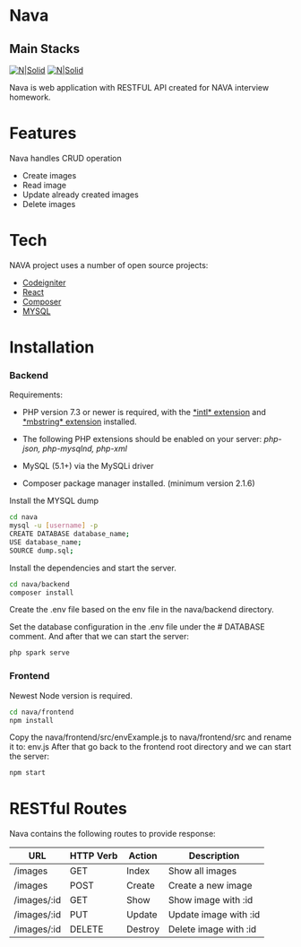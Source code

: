 # Nava
## Main Stacks

[![N|Solid](http://www.ahmetd.com/works/ci/ci-new-logo-04-02.jpg)](https://codeigniter.com/user_guide/intro/index.html)
[![N|Solid](https://camo.githubusercontent.com/a492d6882b7e8703c681f48e72176860187c8fe9158f23f7a3707cb48bda4a32/68747470733a2f2f626c6f672d6173736574732e726973696e67737461636b2e636f6d2f323031362f4a616e2f72656163745f626573745f7072616374696365732d313435333231313134363734382e706e67)](https://reactjs.org/)


Nava is web application with RESTFUL API created for NAVA interview homework.


# Features
Nava handles CRUD operation
- Create images
- Read image
- Update already created images
- Delete images

# Tech

NAVA project uses a number of open source projects:

- [Codeigniter]
- [React]
- [Composer]
- [MYSQL]


# Installation

### Backend
Requirements:
 - PHP version 7.3 or newer is required, with the [\*intl\* extension] and [\*mbstring\* extension] installed.
 - The following PHP extensions should be enabled on your server: *php-json, php-mysqlnd, php-xml*
 - MySQL (5.1+) via the MySQLi driver

 - Composer package manager installed. (minimum version 2.1.6)

Install the MYSQL dump
```sh
cd nava
mysql -u [username] -p
CREATE DATABASE database_name;
USE database_name;
SOURCE dump.sql;
```

Install the dependencies and start the server.
```sh
cd nava/backend
composer install
```
Create the .env file based on the env file in the nava/backend directory.

Set the database configuration in the .env file under the # DATABASE comment.
And after that we can start the server:
```sh
php spark serve
```

### Frontend

Newest Node version is required.

```sh
cd nava/frontend
npm install
```
Copy the nava/frontend/src/envExample.js to nava/frontend/src and rename it to: env.js
After that go back to the frontend root directory and we can start the server:
```sh
npm start
```
# RESTful Routes

Nava contains the following routes to provide response:

| URL | HTTP Verb |  Action |  Description
| ------ | ------ | ------ |------ |
| /images | GET  | Index | Show all images
| /images | POST  | Create | Create a new image
| /images/:id | GET | Show | Show image with :id
| /images/:id | PUT  | Update |  Update image with :id
| /images/:id | DELETE  | Destroy |  Delete image with :id


[//]: # (These are reference links used in the body of this note and get stripped out when the markdown processor does its job. There is no need to format nicely because it shouldn't be seen. Thanks SO - http://stackoverflow.com/questions/4823468/store-comments-in-markdown-syntax)

   [MYSQL]: <https://www.mysql.com/>
   [React]: <https://reactjs.org/>
   [Codeigniter]: <https://codeigniter.com/>
   [Composer]: <https://getcomposer.org/>
   [\*intl\* extension]: <https://www.php.net/manual/en/intl.requirements.php>
   [\*mbstring\* extension]: <https://www.php.net/manual/en/mbstring.requirements.php>

